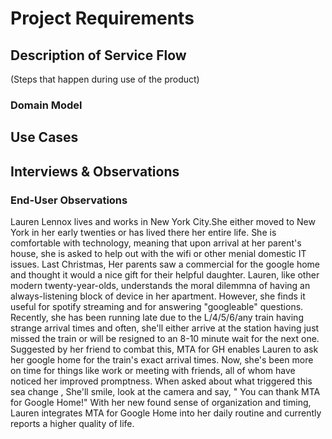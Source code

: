 # Project Requirements

## Description of Service Flow

(Steps that happen during use of the product)

### Domain Model

## Use Cases

## Interviews & Observations




### End-User Observations
<p>
Lauren Lennox lives and works in New York City.She either moved to New York in her early twenties or has lived there her entire life. She is comfortable with technology, meaning that upon arrival at her parent's house, she is asked to help out with the wifi or other menial domestic IT issues.
 Last Christmas, Her parents saw a commercial for the google home and thought it would a nice gift for their helpful daughter. 
Lauren, like other modern twenty-year-olds, understands the moral dilemmna of having an always-listening block of device in her apartment. However, she finds it useful for spotify streaming and for answering "googleable" questions. 
Recently, she has been running late due to the L/4/5/6/any train having strange arrival times and often, she'll either arrive at the station having just missed the train or will be resigned to an 8-10 minute wait for the next one.
  Suggested by her friend to combat this, MTA for GH enables Lauren to ask her google home for the train's exact arrival times. Now, she's been more on time for things like work or meeting with friends, all of whom have noticed her improved promptness.
 When asked about what triggered this sea change , She'll smile, look at the camera and say, " You can thank MTA for Google Home!" With her new found sense of organization and timing, Lauren integrates MTA for Google Home into her daily routine and currently reports a higher quality of life.
</p>